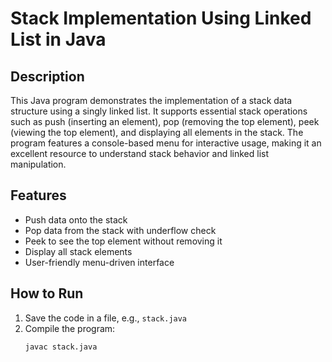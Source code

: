# Stack Implementation Using Linked List in Java

## Description
This Java program demonstrates the implementation of a stack data structure using a singly linked list. It supports essential stack operations such as push (inserting an element), pop (removing the top element), peek (viewing the top element), and displaying all elements in the stack. The program features a console-based menu for interactive usage, making it an excellent resource to understand stack behavior and linked list manipulation.

## Features
- Push data onto the stack
- Pop data from the stack with underflow check
- Peek to see the top element without removing it
- Display all stack elements
- User-friendly menu-driven interface

## How to Run
1. Save the code in a file, e.g., `stack.java`
2. Compile the program:
   ```bash
   javac stack.java
